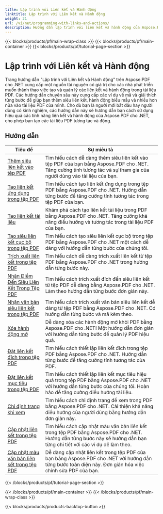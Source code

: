 ```yaml
---
title: Lập trình với Liên kết và Hành động
linktitle: Lập trình với Liên kết và Hành động
weight: 21
url: /vi/net/programming-with-links-and-actions/
description: Hướng dẫn lập trình với liên kết và hành động của Aspose.PDF cho .NET là nguồn tài nguyên toàn diện để thành thạo việc tạo và quản lý các liên kết tương tác trong tài liệu PDF.
---
```


{{< blocks/products/pf/main-wrap-class >}}
{{< blocks/products/pf/main-container >}}
{{< blocks/products/pf/tutorial-page-section >}}

# Lập trình với Liên kết và Hành động

Trang hướng dẫn "Lập trình với Liên kết và Hành động" trên Aspose.PDF cho .NET cung cấp một nguồn tài nguyên có giá trị cho các nhà phát triển muốn thành thạo việc tạo và quản lý các liên kết và hành động trong tài liệu PDF. Các hướng dẫn chuyên sâu này cung cấp các ví dụ về mã và giải thích từng bước để giúp bạn thêm siêu liên kết, hành động biểu mẫu và nhiều hơn nữa vào tài liệu PDF của mình. Cho dù bạn là người mới bắt đầu hay người dùng có kinh nghiệm, các hướng dẫn này sẽ hướng dẫn bạn cách sử dụng hiệu quả các tính năng liên kết và hành động của Aspose.PDF cho .NET, cho phép bạn tạo các tài liệu PDF tương tác và động.

## Hướng dẫn
| Tiêu đề | Sự miêu tả |
| --- | --- | 
| [Thêm siêu liên kết vào tệp PDF](./add-hyperlink/) | Tìm hiểu cách dễ dàng thêm siêu liên kết vào tệp PDF của bạn bằng Aspose.PDF cho .NET. Tăng cường tính tương tác và sự tham gia của người dùng vào tài liệu của bạn. |  
| [Tạo liên kết ứng dụng trong tệp PDF](./create-application-link/) | Tìm hiểu cách tạo liên kết ứng dụng trong tệp PDF bằng Aspose.PDF cho .NET. Hướng dẫn từng bước để tăng cường tính tương tác trong tệp PDF của bạn. |  
| [Tạo liên kết tài liệu](./create-document-link/) | Khám phá cách tạo liên kết tài liệu trong PDF bằng Aspose.PDF cho .NET. Tăng cường khả năng điều hướng và tương tác trong tài liệu PDF của bạn. |  
| [Tạo siêu liên kết cục bộ trong tệp PDF](./create-local-hyperlink/) | Tìm hiểu cách tạo siêu liên kết cục bộ trong tệp PDF bằng Aspose.PDF cho .NET một cách dễ dàng với hướng dẫn từng bước của chúng tôi. |  
| [Trích xuất liên kết trong tệp PDF](./extract-links/) | Tìm hiểu cách dễ dàng trích xuất liên kết từ tệp PDF bằng Aspose.PDF cho .NET trong hướng dẫn từng bước này. |  
| [Nhận Điểm Đến Siêu Liên Kết Trong Tệp PDF](./get-hyperlink-destinations/) | Tìm hiểu cách trích xuất đích đến siêu liên kết từ tệp PDF dễ dàng bằng Aspose.PDF cho .NET. Làm theo hướng dẫn từng bước đơn giản này. |  
| [Nhận văn bản siêu liên kết trong tệp PDF](./get-hyperlink-text/) | Tìm hiểu cách trích xuất văn bản siêu liên kết dễ dàng từ tệp PDF bằng Aspose.PDF cho .NET. Có hướng dẫn từng bước và mã kèm theo. |  
| [Xóa hành động mở](./remove-open-action/) | Dễ dàng xóa các hành động mở khỏi PDF bằng Aspose.PDF cho .NET! Một hướng dẫn đơn giản với hướng dẫn từng bước để quản lý PDF hiệu quả. |  
| [Đặt liên kết đích trong tệp PDF](./set-destination-link/) | Tìm hiểu cách thiết lập liên kết đích trong tệp PDF bằng Aspose.PDF cho .NET. Hướng dẫn từng bước để tăng cường tính tương tác của PDF. |  
| [Đặt liên kết mục tiêu trong tệp PDF](./set-target-link/) | Tìm hiểu cách thiết lập liên kết mục tiêu hiệu quả trong tệp PDF bằng Aspose.PDF cho .NET với hướng dẫn từng bước của chúng tôi. Hoàn hảo để tăng cường điều hướng tài liệu. |  
| [Chỉ định trang khi xem](./specify-page-when-viewing/) | Tìm hiểu cách chỉ định trang để xem trong PDF bằng Aspose.PDF cho .NET. Cải thiện khả năng điều hướng của người dùng bằng hướng dẫn đơn giản này. |  
| [Cập nhật liên kết trong tệp PDF](./update-links/) | Tìm hiểu cách cập nhật màu văn bản liên kết trong tệp PDF bằng Aspose.PDF cho .NET. Hướng dẫn từng bước này sẽ hướng dẫn bạn từng chi tiết với các ví dụ dễ làm theo. |  
| [Cập nhật màu văn bản liên kết trong tệp PDF](./update-link-text-color/) | Dễ dàng cập nhật liên kết trong tệp PDF của bạn bằng Aspose.PDF cho .NET với hướng dẫn từng bước toàn diện này. Đơn giản hóa việc chỉnh sửa PDF của bạn. |  
{{< /blocks/products/pf/tutorial-page-section >}}

{{< /blocks/products/pf/main-container >}}
{{< /blocks/products/pf/main-wrap-class >}}

{{< blocks/products/products-backtop-button >}}
